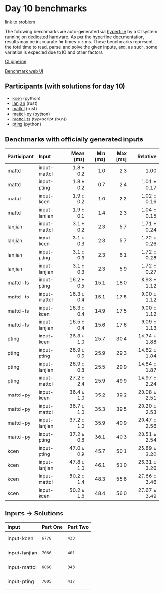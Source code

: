 # Day 10 benchmarks

[link to problem](https://adventofcode.com/2023/day/10)

The following benchmarks are auto-generated via
[hyperfine](https://github.com/sharkdp/hyperfine) by a CI system running on
dedicated hardware. As per the hyperfine documentation, results may be
inaccurate for times < 5 ms. These benchmarks represent the total time to read,
parse, and solve the given inputs, and, as such, some variation is expected due
to IO and other factors.

[CI pipeline](http://ci.papercode.net:8080/teams/main/pipelines/aoc2023)

[Benchmark web UI](https://aoc.ancalagon.black)


## Participants (with solutions for day 10)

- [kcen](https://github.com/kcen/aoc2023) (python)
- [lanjian](https://github.com/lanjian/aoc-2023) (rust)
- [mattcl](https://github.com/mattcl/aoc2023) (rust)
- [mattcl-py](https://github.com/mattcl/aoc2023-py) (python)
- [mattcl-ts](https://github.com/mattcl/aoc2023-js) (typescript (bun))
- [pting](https://github.com/pting/aoc2023) (python)


## Benchmarks with officially generated inputs

| Participant | Input | Mean [ms] | Min [ms] | Max [ms] | Relative |
|:---|:---|---:|---:|---:|---:|
| mattcl | input-mattcl | 1.8 ± 0.2 | 1.0 | 2.3 | 1.00 |
| mattcl | input-pting | 1.8 ± 0.2 | 0.7 | 2.4 | 1.01 ± 0.17 |
| mattcl | input-kcen | 1.9 ± 0.2 | 1.0 | 2.2 | 1.02 ± 0.16 |
| mattcl | input-lanjian | 1.9 ± 0.1 | 1.4 | 2.3 | 1.04 ± 0.15 |
| lanjian | input-mattcl | 3.1 ± 0.2 | 2.3 | 5.7 | 1.71 ± 0.24 |
| lanjian | input-kcen | 3.1 ± 0.3 | 2.3 | 5.7 | 1.72 ± 0.26 |
| lanjian | input-pting | 3.1 ± 0.3 | 2.3 | 6.1 | 1.72 ± 0.28 |
| lanjian | input-lanjian | 3.1 ± 0.3 | 2.3 | 5.9 | 1.72 ± 0.27 |
| mattcl-ts | input-pting | 16.2 ± 0.5 | 15.1 | 18.0 | 8.93 ± 1.12 |
| mattcl-ts | input-mattcl | 16.3 ± 0.4 | 15.1 | 17.5 | 9.00 ± 1.12 |
| mattcl-ts | input-kcen | 16.3 ± 0.4 | 14.9 | 17.5 | 9.00 ± 1.12 |
| mattcl-ts | input-lanjian | 16.5 ± 0.4 | 15.6 | 17.6 | 9.09 ± 1.13 |
| pting | input-kcen | 26.8 ± 1.0 | 25.7 | 30.4 | 14.74 ± 1.88 |
| pting | input-pting | 26.9 ± 0.6 | 25.9 | 29.3 | 14.82 ± 1.84 |
| pting | input-lanjian | 26.9 ± 0.8 | 25.5 | 29.9 | 14.84 ± 1.87 |
| pting | input-mattcl | 27.2 ± 2.4 | 25.9 | 49.9 | 14.97 ± 2.24 |
| mattcl-py | input-kcen | 36.4 ± 1.0 | 35.2 | 39.2 | 20.08 ± 2.51 |
| mattcl-py | input-mattcl | 36.7 ± 1.0 | 35.3 | 39.5 | 20.20 ± 2.53 |
| mattcl-py | input-lanjian | 37.2 ± 1.0 | 35.9 | 40.9 | 20.47 ± 2.56 |
| mattcl-py | input-pting | 37.2 ± 0.8 | 36.1 | 40.3 | 20.51 ± 2.54 |
| kcen | input-pting | 47.0 ± 0.9 | 45.7 | 50.1 | 25.89 ± 3.20 |
| kcen | input-lanjian | 47.8 ± 1.0 | 46.1 | 51.0 | 26.31 ± 3.26 |
| kcen | input-mattcl | 50.2 ± 1.4 | 48.3 | 55.6 | 27.66 ± 3.46 |
| kcen | input-kcen | 50.2 ± 1.6 | 48.4 | 56.0 | 27.67 ± 3.49 |


## Inputs -> Solutions

| Input | Part One | Part Two |
|:---|:---|:---|
|input-kcen|<pre>6778</pre>|<pre>433</pre>|
|input-lanjian|<pre>7066</pre>|<pre>401</pre>|
|input-mattcl|<pre>6860</pre>|<pre>343</pre>|
|input-pting|<pre>7005</pre>|<pre>417</pre>|